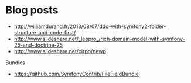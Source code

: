 # Blog posts
* http://williamdurand.fr/2013/08/07/ddd-with-symfony2-folder-structure-and-code-first/
* http://www.slideshare.net/_leopro_/rich-domain-model-with-symfony-25-and-doctrine-25
* http://www.slideshare.net/cirpo/newp


Bundles
* https://github.com/SymfonyContrib/FileFieldBundle
